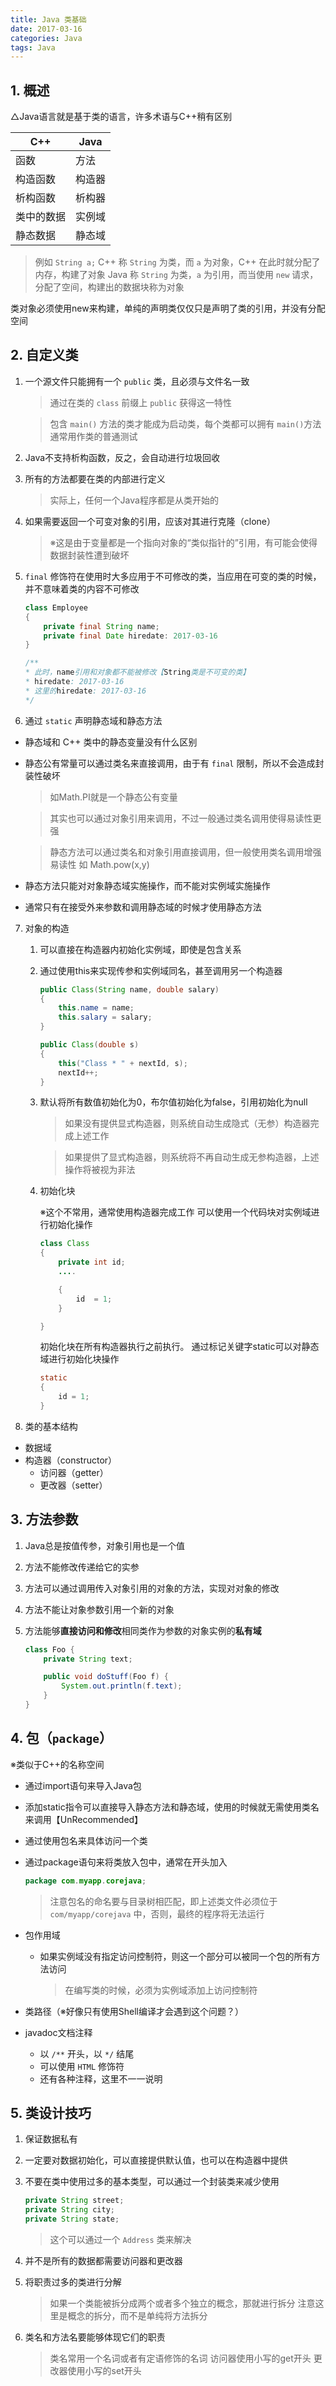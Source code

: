 ```yaml
---
title: Java 类基础
date: 2017-03-16
categories: Java
tags: Java
---
```



## 1. 概述

△Java语言就是基于类的语言，许多术语与C++稍有区别

C++      |       Java
---|---
函数          |      方法
构造函数       |     构造器
析构函数        |    析构器
类中的数据   |     实例域
静态数据     |  静态域

> 例如 `String a;`
C++ 称 `String` 为类，而 `a` 为对象，C++ 在此时就分配了内存，构建了对象
Java 称 `String` 为类，`a` 为引用，而当使用 `new` 请求，分配了空间，构建出的数据块称为对象

类对象必须使用new来构建，单纯的声明类仅仅只是声明了类的引用，并没有分配空间


<!-- more -->

## 2. 自定义类

1. 一个源文件只能拥有一个 `public` 类，且必须与文件名一致

    > 通过在类的 `class` 前缀上 `public` 获得这一特性

    >包含 `main()` 方法的类才能成为启动类，每个类都可以拥有 `main()`方法
    > 通常用作类的普通测试

2. Java不支持析构函数，反之，会自动进行垃圾回收


3. 所有的方法都要在类的内部进行定义

    > 实际上，任何一个Java程序都是从类开始的


4. 如果需要返回一个可变对象的引用，应该对其进行克隆（clone）

    >※这是由于变量都是一个指向对象的“类似指针的”引用，有可能会使得数据封装性遭到破坏

5. `final` 修饰符在使用时大多应用于不可修改的类，当应用在可变的类的时候，并不意味着类的内容不可修改

    ```java
    class Employee
    {
	    private final String name;
    	private final Date hiredate: 2017-03-16
    }

    /**
    * 此时，name引用和对象都不能被修改【String类是不可变的类】
    * hiredate: 2017-03-16
    * 这里的hiredate: 2017-03-16
    */
    ```

6. 通过 `static` 声明静态域和静态方法

- 静态域和 C++ 类中的静态变量没有什么区别
- 静态公有常量可以通过类名来直接调用，由于有 `final` 限制，所以不会造成封装性破坏

    >如Math.PI就是一个静态公有变量

    > 其实也可以通过对象引用来调用，不过一般通过类名调用使得易读性更强

    > 静态方法可以通过类名和对象引用直接调用，但一般使用类名调用增强易读性
    > 如 Math.pow(x,y)

- 静态方法只能对对象静态域实施操作，而不能对实例域实施操作
- 通常只有在接受外来参数和调用静态域的时候才使用静态方法

7. 对象的构造

    1. 可以直接在构造器内初始化实例域，即使是包含关系
    2. 通过使用this来实现传参和实例域同名，甚至调用另一个构造器
        ```java
        public Class(String name, double salary)
        {
	        this.name = name;
        	this.salary = salary;
        }

        public Class(double s)
        {
	        this("Class * " + nextId, s);
	        nextId++;
        }
        ```

    3. 默认将所有数值初始化为0，布尔值初始化为false，引用初始化为null

        > 如果没有提供显式构造器，则系统自动生成隐式（无参）构造器完成上述工作

        > 如果提供了显式构造器，则系统将不再自动生成无参构造器，上述操作将被视为非法

    4. 初始化块

        ※这个不常用，通常使用构造器完成工作
        可以使用一个代码块对实例域进行初始化操作

        ```java
        class Class
        {
	        private int id;
	        ....

	        {
		        id  = 1;
	        }

        }
        ```

        初始化块在所有构造器执行之前执行。
        通过标记关键字static可以对静态域进行初始化块操作

        ```java
        static
        {
	        id = 1;
        }
        ```

8. 类的基本结构
- 数据域
 - 构造器（constructor）
    - 访问器（getter）
    - 更改器（setter）


## 3. 方法参数

1. Java总是按值传参，对象引用也是一个值
2. 方法不能修改传递给它的实参
3. 方法可以通过调用传入对象引用的对象的方法，实现对对象的修改
4. 方法不能让对象参数引用一个新的对象
5. 方法能够**直接访问和修改**相同类作为参数的对象实例的**私有域**

    ```java
    class Foo {
        private String text;

        public void doStuff(Foo f) {
            System.out.println(f.text);
        }
    }
    ```




## 4. 包（`package`）

※类似于C++的名称空间

- 通过import语句来导入Java包
- 添加static指令可以直接导入静态方法和静态域，使用的时候就无需使用类名来调用【UnRecommended】
- 通过使用包名来具体访问一个类
- 通过package语句来将类放入包中，通常在开头加入

    ```java
    package com.myapp.corejava;
    ```


    > 注意包名的命名要与目录树相匹配，即上述类文件必须位于 `com/myapp/corejava` 中，否则，最终的程序将无法运行

- 包作用域

    - 如果实例域没有指定访问控制符，则这一个部分可以被同一个包的所有方法访问

        > 在编写类的时候，必须为实例域添加上访问控制符

- 类路径（※好像只有使用Shell编译才会遇到这个问题？）
- javadoc文档注释
    - 以 `/**` 开头，以 `*/` 结尾
    - 可以使用 `HTML` 修饰符
    - 还有各种注释，这里不一一说明

## 5. 类设计技巧

1. 保证数据私有

2. 一定要对数据初始化，可以直接提供默认值，也可以在构造器中提供

3. 不要在类中使用过多的基本类型，可以通过一个封装类来减少使用

    ```java
    private String street;
    private String city;
    private String state;
    ```

    > 这个可以通过一个 `Address` 类来解决

4. 并不是所有的数据都需要访问器和更改器

5. 将职责过多的类进行分解

    > 如果一个类能被拆分成两个或者多个独立的概念，那就进行拆分
    > 注意这里是概念的拆分，而不是单纯将方法拆分

6. 类名和方法名要能够体现它们的职责

    > 类名常用一个名词或者有定语修饰的名词
    > 访问器使用小写的get开头
    > 更改器使用小写的set开头
